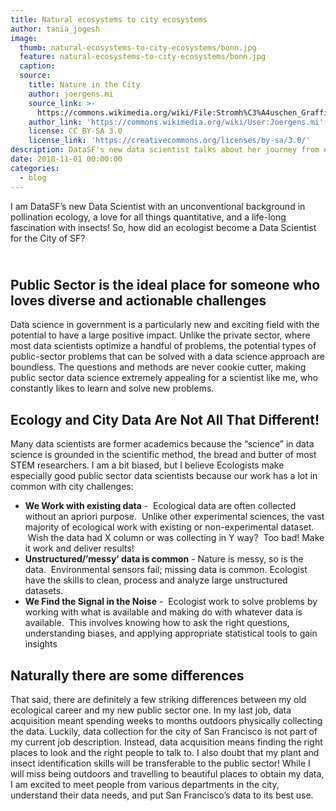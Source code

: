 ```yaml
---
title: Natural ecosystems to city ecosystems
author: tania_jogesh
image:
  thumb: natural-ecosystems-to-city-ecosystems/bonn.jpg
  feature: natural-ecosystems-to-city-ecosystems/bonn.jpg
  caption:
  source:
    title: Nature in the City
    author: joergens.mi
    source_link: >-
      https://commons.wikimedia.org/wiki/File:Stromh%C3%A4uschen_Graffiti_(Bonn)_jm01681.jpg
    author_link: 'https://commons.wikimedia.org/wiki/User:Joergens.mi'
    license: CC BY-SA 3.0
    license_link: 'https://creativecommons.org/licenses/by-sa/3.0/'
description: DataSF's new data scientist talks about her journey from ecology to the City
date: 2018-11-01 00:00:00
categories:
  - blog
---
```


I am DataSF’s new Data Scientist with an unconventional background in pollination ecology, a love for all things quantitative, and a life-long fascination with insects! So, how did an ecologist become a Data Scientist for the City of SF?

## <br>Public Sector is the ideal place for someone who loves diverse and actionable challenges 

Data science in government is a particularly new and exciting field with the potential to have a large positive impact. Unlike the private sector, where most data scientists optimize a handful of problems, the potential types of public-sector problems that can be solved with a data science approach are boundless. The questions and methods are never cookie cutter, making public sector data science extremely appealing for a scientist like me, who constantly likes to learn and solve new problems.  

## Ecology and City Data Are Not All That Different!

Many data scientists are former academics because the “science” in data science is grounded in the scientific method, the bread and butter of most STEM researchers. I am a bit biased, but I believe Ecologists make especially good public sector data scientists because our work has a lot in common with city challenges:

* **We Work with existing data** -  Ecological data are often collected without an apriori purpose.  Unlike other experimental sciences, the vast majority of ecological work with existing or non-experimental dataset.  Wish the data had X column or was collecting in Y way?  Too bad! Make it work and deliver results! 
* **Unstructured/’messy’ data is common** - Nature is messy, so is the data.  Environmental sensors fail; missing data is common. Ecologist have the skills to clean, process and analyze large unstructured datasets.  
* **We Find the Signal in the Noise** -  Ecologist work to solve problems by working with what is available and making do with whatever data is available.  This involves knowing how to ask the right questions, understanding biases, and applying appropriate statistical tools to gain insights

## Naturally there are some differences

That said, there are definitely a few striking differences between my old ecological career and my new public sector one. In my last job, data acquisition meant spending weeks to months outdoors physically collecting the data. Luckily, data collection for the city of San Francisco is not part of my current job description. Instead, data acquisition means finding the right places to look and the right people to talk to. I also doubt that my plant and insect identification skills will be transferable to the public sector! While I will miss being outdoors and travelling to beautiful places to obtain my data, I am excited to meet people from various departments in the city, understand their data needs, and put San Francisco’s data to its best use.  <br>